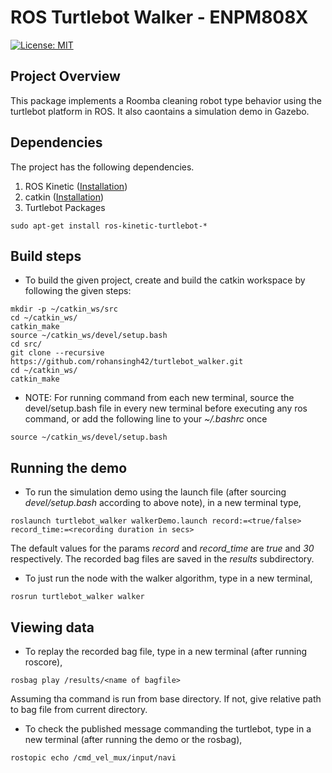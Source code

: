 # ROS Turtlebot Walker - ENPM808X
[![License: MIT](https://img.shields.io/badge/License-MIT-yellow.svg)](https://opensource.org/licenses/MIT)

## Project Overview

This package implements a Roomba cleaning robot type behavior using the turtlebot platform in ROS. It also caontains a simulation demo in Gazebo.

## Dependencies
The project has the following dependencies.

1. ROS Kinetic ([Installation](http://wiki.ros.org/kinetic/Installation))
2. catkin ([Installation](http://wiki.ros.org/catkin#Installing_catkin))
3. Turtlebot Packages
```
sudo apt-get install ros-kinetic-turtlebot-*
```

## Build steps
 
- To build the given project, create and build the catkin workspace by following the given steps:
```
mkdir -p ~/catkin_ws/src
cd ~/catkin_ws/
catkin_make
source ~/catkin_ws/devel/setup.bash
cd src/
git clone --recursive https://github.com/rohansingh42/turtlebot_walker.git
cd ~/catkin_ws/
catkin_make
```

- NOTE: For running command from each new terminal, source the devel/setup.bash file in every new terminal before executing any ros command, or add the following line to your _~/.bashrc_ once
```
source ~/catkin_ws/devel/setup.bash
```

## Running the demo

- To run the simulation demo using the launch file (after sourcing _devel/setup.bash_ according to above note), in a new terminal type,
```
roslaunch turtlebot_walker walkerDemo.launch record:=<true/false> record_time:=<recording duration in secs>
```
The default values for the params _record_ and _record_time_ are _true_ and _30_ respectively. The recorded bag files are saved in the _results_ subdirectory.

- To just run the node with the walker algorithm, type in a new terminal,
```
rosrun turtlebot_walker walker
```

## Viewing data

- To replay the recorded bag file, type in a new terminal (after running roscore),
```
rosbag play /results/<name of bagfile>
```
Assuming tha command is run from base directory. If not, give relative path to bag file from current directory.

- To check the published message commanding the turtlebot, type in a new terminal (after running the demo or the rosbag),
```
rostopic echo /cmd_vel_mux/input/navi
```
